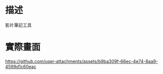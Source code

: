 # 描述
影片筆記工具

# 實際畫面
https://github.com/user-attachments/assets/b9ba309f-66ec-4e74-8aa9-4599d1c60eac


